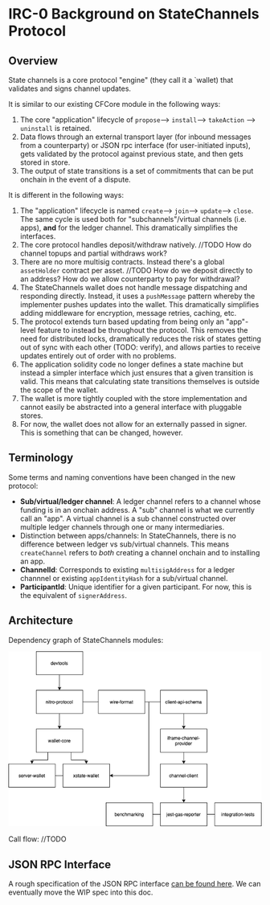 # IRC-0 Background on StateChannels Protocol

## Overview
State channels is a core protocol "engine" (they call it a `wallet) that validates and signs channel updates.

It is similar to our existing CFCore module in the following ways:
1. The core "application" lifecycle of `propose`--> `install`--> `takeAction` --> `uninstall` is retained.
2. Data flows through an external transport layer (for inbound messages from a counterparty) or JSON rpc interface (for user-initiated inputs), gets validated by the protocol against previous state, and then gets stored in store.
3. The output of state transitions is a set of commitments that can be put onchain in the event of a dispute.

It is different in the following ways:
1. The "application" lifecycle is named `create`--> `join`--> `update`--> `close`. The same cycle is used both for "subchannels"/virtual channels (i.e. apps), **and** for the ledger channel. This dramatically simplifies the interfaces.
2. The core protocol handles deposit/withdraw natively. //TODO How do channel topups and partial withdraws work?
3. There are no more multisig contracts. Instead there's a global `assetHolder` contract per asset. //TODO How do we deposit directly to an address? How do we allow counterparty to pay for withdrawal?
4. The StateChannels wallet does not handle message dispatching and responding directly. Instead, it uses a `pushMessage` pattern whereby the implementer pushes updates into the wallet. This dramatically simplifies adding middleware for encryption, message retries, caching, etc.
5. The protocol extends turn based updating from being only an "app"-level feature to instead be throughout the protocol. This removes the need for distributed locks, dramatically reduces the risk of states getting out of sync with each other (TODO: verify), and allows parties to receive updates entirely out of order with no problems.
6. The application solidity code no longer defines a state machine but instead a simpler interface which just ensures that a given transition is valid. This means that calculating state transitions themselves is outside the scope of the wallet.
7. The wallet is more tightly coupled with the store implementation and cannot easily be abstracted into a general interface with pluggable stores.
8. For now, the wallet does not allow for an externally passed in signer. This is something that can be changed, however.

## Terminology
Some terms and naming conventions have been changed in the new protocol:
- **Sub/virtual/ledger channel**: A ledger channel refers to a channel whose funding is in an onchain address. A "sub" channel is what we currently call an "app". A virtual channel is a sub channel constructed over multiple ledger channels through one or many intermediaries.
- Distinction between apps/channels: In StateChannels, there is no difference between ledger vs sub/virtual channels. This means `createChannel` refers to *both* creating a channel onchain and to installing an app.
- **ChannelId**: Corresponds to existing `multisigAddress` for a ledger channnel or existing `appIdentityHash` for a sub/virtual channel.
- **ParticipantId**: Unique identifier for a given participant. For now, this is the equivalent of `signerAddress`.

## Architecture
Dependency graph of StateChannels modules:

![alt text](https://github.com/connext/IRCs/blob/01-base-protocol-background/assets/IRC-0-SC-dependency.png?raw=true)

Call flow:
//TODO

## JSON RPC Interface
A rough specification of the JSON RPC interface [can be found here](https://github.com/connext/statechannels/blob/client-api-docs/packages/docs-website/docs/protocol-docs/client-specification/json-rpc-api.md). We can eventually move the WIP spec into this doc.


